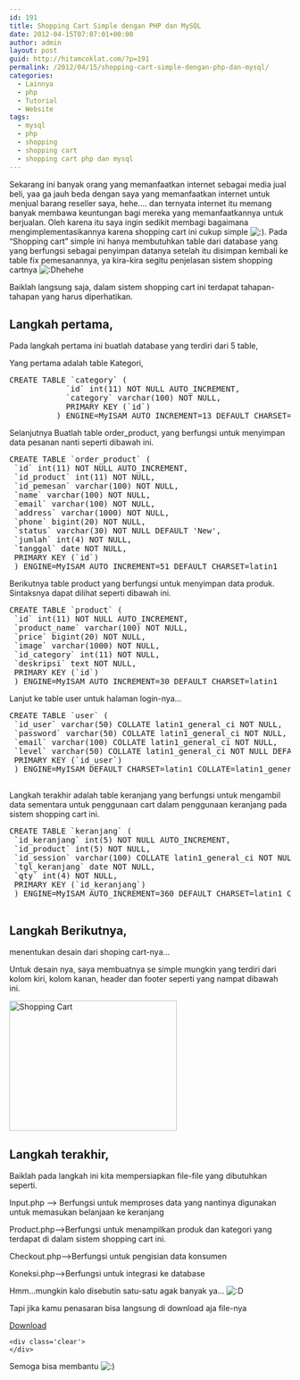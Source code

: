 ```yaml
---
id: 191
title: Shopping Cart Simple dengan PHP dan MySQL
date: 2012-04-15T07:07:01+00:00
author: admin
layout: post
guid: http://hitamcoklat.com/?p=191
permalink: /2012/04/15/shopping-cart-simple-dengan-php-dan-mysql/
categories:
  - Lainnya
  - php
  - Tutorial
  - Website
tags:
  - mysql
  - php
  - shopping
  - shopping cart
  - shopping cart php dan mysql
---
```

Sekarang ini banyak orang yang memanfaatkan internet sebagai media jual beli, yaa ga jauh beda dengan saya yang memanfaatkan internet untuk menjual barang reseller saya, hehe&#8230;. dan ternyata internet itu memang banyak membawa keuntungan bagi mereka yang memanfaatkannya untuk berjualan. Oleh karena itu saya ingin sedikit membagi bagaimana mengimplementasikannya karena shopping cart ini cukup simple  <img src='http://localhost/hitamcoklat/wp-includes/images/smilies/icon_smile.gif' alt=':)' class='wp-smiley' />. Pada &#8220;Shopping cart&#8221; simple ini hanya membutuhkan table dari database yang yang berfungsi sebagai penyimpan datanya setelah itu disimpan kembali ke table fix pemesanannya, ya kira-kira segitu penjelasan sistem shopping cartnya   <img src='http://localhost/hitamcoklat/wp-includes/images/smilies/icon_biggrin.gif' alt=':D' class='wp-smiley' />hehehe

Baiklah langsung saja, dalam sistem shopping cart ini terdapat tahapan-tahapan yang harus diperhatikan.

## Langkah pertama,

Pada langkah pertama ini buatlah database yang terdiri dari 5 table,

Yang pertama adalah table Kategori,

<pre class="brush: php; title: ; notranslate" title="">CREATE TABLE `category` (
            `id` int(11) NOT NULL AUTO_INCREMENT,
            `category` varchar(100) NOT NULL,
            PRIMARY KEY (`id`)
          ) ENGINE=MyISAM AUTO_INCREMENT=13 DEFAULT CHARSET=latin1
</pre>

Selanjutnya Buatlah table order_product, yang berfungsi untuk menyimpan data pesanan nanti seperti dibawah ini.

<pre class="brush: php; title: ; notranslate" title="">CREATE TABLE `order_product` (
 `id` int(11) NOT NULL AUTO_INCREMENT,
 `id_product` int(11) NOT NULL,
 `id_pemesan` varchar(100) NOT NULL,
 `name` varchar(100) NOT NULL,
 `email` varchar(100) NOT NULL,
 `address` varchar(1000) NOT NULL,
 `phone` bigint(20) NOT NULL,
 `status` varchar(30) NOT NULL DEFAULT 'New',
 `jumlah` int(4) NOT NULL,
 `tanggal` date NOT NULL,
 PRIMARY KEY (`id`)
 ) ENGINE=MyISAM AUTO_INCREMENT=51 DEFAULT CHARSET=latin1
</pre>

Berikutnya table product yang berfungsi untuk menyimpan data produk. Sintaksnya dapat dilihat seperti dibawah ini.

<pre class="brush: php; title: ; notranslate" title="">CREATE TABLE `product` (
 `id` int(11) NOT NULL AUTO_INCREMENT,
 `product_name` varchar(100) NOT NULL,
 `price` bigint(20) NOT NULL,
 `image` varchar(1000) NOT NULL,
 `id_category` int(11) NOT NULL,
 `deskripsi` text NOT NULL,
 PRIMARY KEY (`id`)
 ) ENGINE=MyISAM AUTO_INCREMENT=30 DEFAULT CHARSET=latin1
</pre>

Lanjut ke table user untuk halaman login-nya&#8230;

<pre class="brush: php; title: ; notranslate" title="">CREATE TABLE `user` (
 `id_user` varchar(50) COLLATE latin1_general_ci NOT NULL,
 `password` varchar(50) COLLATE latin1_general_ci NOT NULL,
 `email` varchar(100) COLLATE latin1_general_ci NOT NULL,
 `level` varchar(50) COLLATE latin1_general_ci NOT NULL DEFAULT 'user',
 PRIMARY KEY (`id_user`)
 ) ENGINE=MyISAM DEFAULT CHARSET=latin1 COLLATE=latin1_general_ci

</pre>

Langkah terakhir adalah table keranjang yang berfungsi untuk mengambil data sementara untuk penggunaan cart dalam penggunaan keranjang pada sistem shopping cart ini.

<pre class="brush: php; title: ; notranslate" title="">CREATE TABLE `keranjang` (
 `id_keranjang` int(5) NOT NULL AUTO_INCREMENT,
 `id_product` int(5) NOT NULL,
 `id_session` varchar(100) COLLATE latin1_general_ci NOT NULL,
 `tgl_keranjang` date NOT NULL,
 `qty` int(4) NOT NULL,
 PRIMARY KEY (`id_keranjang`)
 ) ENGINE=MyISAM AUTO_INCREMENT=360 DEFAULT CHARSET=latin1 COLLATE=latin1_general_ci

</pre>

## Langkah Berikutnya,

menentukan desain dari shoping cart-nya&#8230;
  
Untuk desain nya, saya membuatnya se simple mungkin yang terdiri dari kolom kiri, kolom kanan, header dan footer seperti yang nampat dibawah ini.
  
<a href="http://hitamcoklat.com/wp-content/uploads/2012/04/FireShot-Screen-Capture-002-Toko-Online-localhost_septian_tes_toko2_index_php.jpg" onclick="javascript:_gaq.push(['_trackEvent','outbound-article','http://hitamcoklat.com']);" rel="lightbox[191]" title="Shopping Cart"><img class="aligncenter size-medium wp-image-199" title="Shopping Cart" src="http://hitamcoklat.com/wp-content/uploads/2012/04/FireShot-Screen-Capture-002-Toko-Online-localhost_septian_tes_toko2_index_php-300x233.jpg" alt="Shopping Cart" width="300" height="233" /></a>

## Langkah terakhir,

Baiklah pada langkah ini kita mempersiapkan file-file yang dibutuhkan seperti.

Input.php &#8211;> Berfungsi untuk memproses data yang nantinya digunakan untuk memasukan belanjaan ke keranjang
  
Product.php&#8211;>Berfungsi untuk menampilkan produk dan kategori yang terdapat di dalam sistem shopping cart ini.
  
Checkout.php&#8211;>Berfungsi untuk pengisian data konsumen
  
Koneksi.php&#8211;>Berfungsi untuk integrasi ke database

Hmm&#8230;mungkin kalo disebutin satu-satu agak banyak ya&#8230;  <img src='http://localhost/hitamcoklat/wp-includes/images/smilies/icon_biggrin.gif' alt=':D' class='wp-smiley' />

Tapi jika kamu penasaran bisa langsung di download aja file-nya 

<div id='wpdm_file_3' class='wpdm_file wpdm-only-button'>
  <div class='cont'>
    <div class='btn_outer'>
      <div class='btn_outer_c' style='background-image: url(http://localhost/hitamcoklat/wp-content/plugins/download-manager/icon/Download_Crate.png);'>
        <a class='btn_left  ' rel='3' title='Shopping Cart Simple' href="http://localhost/hitamcoklat/?wpdmact=process&did=My5ob3RsaW5r"   >Download</a><span class='btn_right'>&nbsp;</span>
      </div>
    </div>
    
    <div class='clear'>
    </div>
  </div>
</div>

Semoga bisa membantu  <img src='http://localhost/hitamcoklat/wp-includes/images/smilies/icon_smile.gif' alt=':)' class='wp-smiley' />